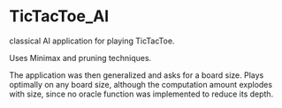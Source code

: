 # TicTacToe_AI
classical AI application for playing TicTacToe. 

Uses Minimax and pruning techniques.

The application was then generalized and asks for a board size.
Plays optimally on any board size, although the computation amount explodes with size, since no oracle function was implemented to reduce its depth.

